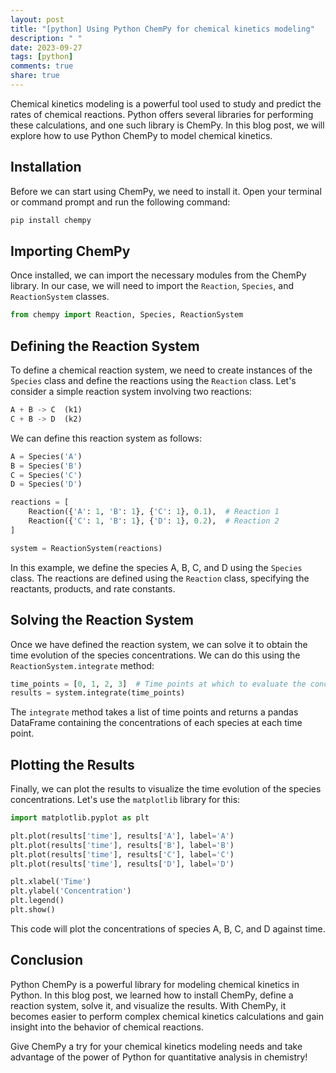 ```yaml
---
layout: post
title: "[python] Using Python ChemPy for chemical kinetics modeling"
description: " "
date: 2023-09-27
tags: [python]
comments: true
share: true
---
```


Chemical kinetics modeling is a powerful tool used to study and predict the rates of chemical reactions. Python offers several libraries for performing these calculations, and one such library is ChemPy. In this blog post, we will explore how to use Python ChemPy to model chemical kinetics.

## Installation

Before we can start using ChemPy, we need to install it. Open your terminal or command prompt and run the following command:

```python
pip install chempy
```

## Importing ChemPy

Once installed, we can import the necessary modules from the ChemPy library. In our case, we will need to import the `Reaction`, `Species`, and `ReactionSystem` classes.

```python
from chempy import Reaction, Species, ReactionSystem
```

## Defining the Reaction System

To define a chemical reaction system, we need to create instances of the `Species` class and define the reactions using the `Reaction` class. Let's consider a simple reaction system involving two reactions:

```python
A + B -> C  (k1)
C + B -> D  (k2)
```

We can define this reaction system as follows:

```python
A = Species('A')
B = Species('B')
C = Species('C')
D = Species('D')

reactions = [
    Reaction({'A': 1, 'B': 1}, {'C': 1}, 0.1),  # Reaction 1
    Reaction({'C': 1, 'B': 1}, {'D': 1}, 0.2),  # Reaction 2
]

system = ReactionSystem(reactions)
```

In this example, we define the species A, B, C, and D using the `Species` class. The reactions are defined using the `Reaction` class, specifying the reactants, products, and rate constants.

## Solving the Reaction System

Once we have defined the reaction system, we can solve it to obtain the time evolution of the species concentrations. We can do this using the `ReactionSystem.integrate` method:

```python
time_points = [0, 1, 2, 3]  # Time points at which to evaluate the concentrations
results = system.integrate(time_points)
```

The `integrate` method takes a list of time points and returns a pandas DataFrame containing the concentrations of each species at each time point.

## Plotting the Results

Finally, we can plot the results to visualize the time evolution of the species concentrations. Let's use the `matplotlib` library for this:

```python
import matplotlib.pyplot as plt

plt.plot(results['time'], results['A'], label='A')
plt.plot(results['time'], results['B'], label='B')
plt.plot(results['time'], results['C'], label='C')
plt.plot(results['time'], results['D'], label='D')

plt.xlabel('Time')
plt.ylabel('Concentration')
plt.legend()
plt.show()
```

This code will plot the concentrations of species A, B, C, and D against time.

## Conclusion

Python ChemPy is a powerful library for modeling chemical kinetics in Python. In this blog post, we learned how to install ChemPy, define a reaction system, solve it, and visualize the results. With ChemPy, it becomes easier to perform complex chemical kinetics calculations and gain insight into the behavior of chemical reactions.

Give ChemPy a try for your chemical kinetics modeling needs and take advantage of the power of Python for quantitative analysis in chemistry!